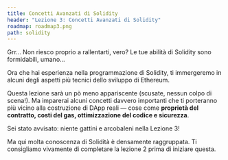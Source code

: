 ```yaml
---
title: Concetti Avanzati di Solidity
header: "Lezione 3: Concetti Avanzati di Solidity"
roadmap: roadmap3.png
path: solidity
---
```


Grr... Non riesco proprio a rallentarti, vero? Le tue abilità di Solidity sono formidabili, umano...

Ora che hai esperienza nella programmazione di Solidity, ti immergeremo in alcuni degli aspetti più tecnici dello sviluppo di Ethereum.

Questa lezione sarà un pò meno appariscente (scusate, nessun colpo di scena!). Ma imparerai alcuni concetti davvero importanti che ti porteranno più vicino alla costruzione di DApp reali — cose come **proprietà del contratto, costi del gas, ottimizzazione del codice e sicurezza**.

Sei stato avvisato: niente gattini e arcobaleni nella Lezione 3!

Ma qui molta conoscenza di Solidità è densamente raggruppata. Ti consigliamo vivamente di completare la lezione 2 prima di iniziare questa.
